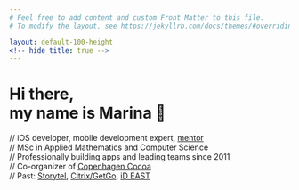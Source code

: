 ```yaml
---
# Feel free to add content and custom Front Matter to this file.
# To modify the layout, see https://jekyllrb.com/docs/themes/#overriding-theme-defaults

layout: default-100-height
<!-- hide_title: true -->
---
```


<div class="main_page">
  <h1>Hi there, <br>my name is Marina 👋</h1>
  <p>
    // iOS developer, mobile development expert, <a href="/mentorship/">mentor</a><br>
    // MSc in Applied Mathematics and Computer Science<br>
    // Professionally building apps and leading teams since 2011<br>
    // Co-organizer of <a href="https://www.meetup.com/CopenhagenCocoa/">Copenhagen Cocoa</a><br>
    // Past:
    <a href="https://www.storytel.com">Storytel</a>,
    <a href="https://get.gotoassist.com">Citrix/GetGo</a>,
    <a href="https://id-east.ru">iD EAST</a>
  </p>
</div>
